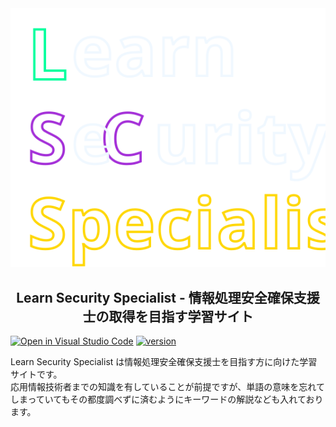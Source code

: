 <div align="center">
  <a href="https://github.com/IamMr-S/Learn-Security-Specialist">
    <img src="src/img/LSC.svg" alt="Learn-Security-Specialist" />
  </a>
</div>

<div align="center">
  <h2>Learn Security Specialist - 情報処理安全確保支援士の取得を目指す学習サイト</h2>
</div>

[![Open in Visual Studio Code](https://img.shields.io/static/v1?logo=visualstudiocode&label=&message=Open%20in%20Visual%20Studio%20Code&labelColor=2c2c32&color=007acc&logoColor=007acc)](https://open.vscode.dev/IamMr-S/Learn-Security-Specialist)
<a href="./CHANGELOG.md">
<img alt="version" src="https://img.shields.io/badge/version-0.0.1-brightgreen?logo=GitHub">
</a>

Learn Security Specialist は情報処理安全確保支援士を目指す方に向けた学習サイトです。<br />
応用情報技術者までの知識を有していることが前提ですが、単語の意味を忘れてしまっていてもその都度調べずに済むようにキーワードの解説なども入れております。
